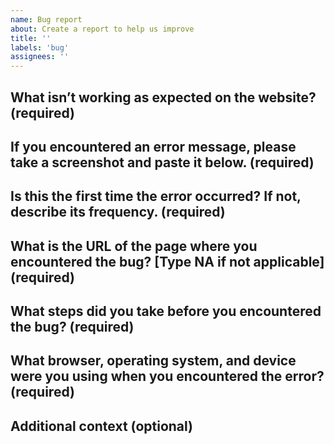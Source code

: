 ```yaml
---
name: Bug report
about: Create a report to help us improve
title: ''
labels: 'bug'
assignees: ''
---
```


<!-- *********************************
           Describe the issue
     ********************************* -->

## What isn’t working as expected on the website? (required)



## If you encountered an error message, please take a screenshot and paste it below. (required)



## Is this the first time the error occurred? If not, describe its frequency. (required)




<!-- *********************************
        Help us reproduce the issue
     ********************************* -->

## What is the URL of the page where you encountered the bug? [Type NA if not applicable] (required)



## What steps did you take before you encountered the bug? (required)



## What browser, operating system, and device were you using when you encountered the error? (required)



## Additional context (optional)